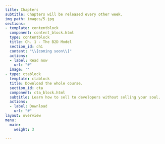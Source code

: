 ```yaml
---
title: Chapters
subtitle: Chapters will be released every other week.
img_path: images/5.jpg
sections:
- template: contentblock
  component: content_block.html
  type: contentblock
  title: Ch. 1 - The B2D Model
  section_id: ch1
  content: "\\[coming soon\\]"
  actions:
  - label: Read now
    url: "#"
  image: ''
- type: ctablock
  template: ctablock
  title: Download the whole course.
  section_id: cta
  component: cta_block.html
  subtitle: Learn how to sell to developers without selling your soul.
  actions:
  - label: Download
    url: "#"
layout: overview
menu:
  main:
    weight: 3

---
```

